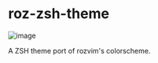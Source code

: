 # roz-zsh-theme

![image](https://user-images.githubusercontent.com/78943780/126589016-f5f987ba-0304-437e-b1a1-3af083b45870.png)

A ZSH theme port of rozvim's colorscheme.
